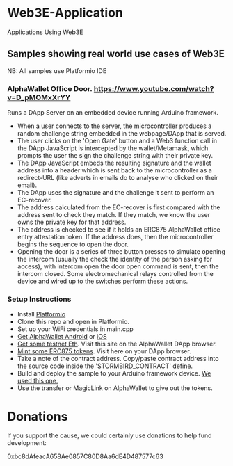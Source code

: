 # Web3E-Application
Applications Using Web3E

## Samples showing real world use cases of Web3E

NB: All samples use Platformio IDE

### AlphaWallet Office Door. https://www.youtube.com/watch?v=D_pMOMxXrYY

Runs a DApp Server on an embedded device running Arduino framework.

- When a user connects to the server, the microcontroller produces a random challenge string embedded in the webpage/DApp that is served.
- The user clicks on the 'Open Gate' button and a Web3 function call in the DApp JavaScript is intercepted by the wallet/Metamask, which prompts the user the sign the challenge string with their private key.
- The DApp JavaScript embeds the resulting signature and the wallet address into a header which is sent back to the microcontroller as a redirect-URL (like adverts in emails do to analyse who clicked on their email).
- The DApp uses the signature and the challenge it sent to perform an EC-recover.
- The address calculated from the EC-recover is first compared with the address sent to check they match. If they match, we know the user owns the private key for that address.
- The address is checked to see if it holds an ERC875 AlphaWallet office entry attestation token. If the address does, then the microcontroller begins the sequence to open the door.
- Opening the door is a series of three button presses to simulate opening the intercom (usually the check the identity of the person asking for access), with intercom open the door open command is sent, then the intercom closed. Some electromechanical relays controlled from the device and wired up to the switches perform these actions.

### Setup Instructions

- Install [Platformio](https://platformio.org/)
- Clone this repo and open in Platformio.
- Set up your WiFi credentials in main.cpp
- [Get AlphaWallet Android](https://1x.alphawallet.com/dl/latest.apk) or [iOS](https://apps.apple.com/us/app/alphawallet/id1358230430)
- [Get some testnet Eth](https://faucet.kovan.network). Visit this site on the AlphaWallet DApp browser.
- [Mint some ERC875 tokens](https://tf.alphawallet.com). Visit here on your DApp browser.
- Take a note of the contract address. Copy/paste contract address into the source code inside the 'STORMBIRD_CONTRACT' define.
- Build and deploy the sample to your Arduino framework device. [We used this one.](https://www.aliexpress.com/item/Lolin-ESP32-OLED-V2-0-Pro-ESP32-OLED-wemos-pour-Arduino-ESP32-OLED-WiFi-Modules-Bluetooth/32824839148.html?spm=a2g0s.9042311.0.0.17af4c4du3MLai)
- Use the transfer or MagicLink on AlphaWallet to give out the tokens.


# Donations
If you support the cause, we could certainly use donations to help fund development:

0xbc8dAfeacA658Ae0857C80D8Aa6dE4D487577c63
